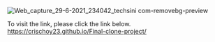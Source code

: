 ![Web_capture_29-6-2021_234042_techsini com-removebg-preview](https://user-images.githubusercontent.com/80525007/123827915-9ae21780-d933-11eb-9d20-ecb0ed9ff171.png)

To visit the link, please click the link below.
 https://crischoy23.github.io/Final-clone-project/
